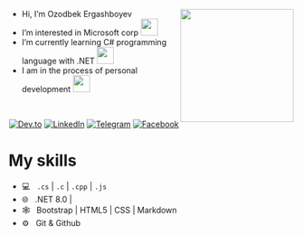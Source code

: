 <a href="https://t.me/dotnetgo2"> <img src="https://avatars.githubusercontent.com/u/17245820?v=4" align="right" height="200"/></a>
- Hi, I’m Ozodbek Ergashboyev 
- I’m interested in Microsoft corp <image src="https://media3.giphy.com/media/v1.Y2lkPTc5MGI3NjExYWhjNjE1cm14Y3BzdDBkb2o0c2UwbjB1MWlnNG5oOHBtYnMwdGQ5ciZlcD12MV9pbnRlcm5hbF9naWZfYnlfaWQmY3Q9cw/VDdh2wgmzsXAc7FCd7/giphy.gif" width="30">
- I’m currently learning C# programming language with .NET <image src="https://media0.giphy.com/media/v1.Y2lkPTc5MGI3NjExYjNieGpzMWw0OWliYTRxNzE4ajdsd2ZpdmVmOHc5d2F4MHB0dDljcyZlcD12MV9pbnRlcm5hbF9naWZfYnlfaWQmY3Q9cw/EqIJGfyNyhTZpEPlxx/giphy.gif"
 width="30">
- I am in the process of personal development
   <image src="https://media3.giphy.com/media/v1.Y2lkPTc5MGI3NjExenV1MDNwejBwa3E5OTFtMmJjNWptbmZ3OGdnZzU5NDgxNHBpcWU0OSZlcD12MV9pbnRlcm5hbF9naWZfYnlfaWQmY3Q9cw/Uamm65xefRzqTqAMh2/giphy.gif" width="30">

  
<br/>
<p align="end">
<a href="https://dev.to/ozodbek_soft"><img alt="Dev.to" src="https://img.shields.io/badge/Dev.to-gray?style=flat-square&logo=dev-to"></a>
<a href="https://www.linkedin.com/in/ozodbek-ergashboyev-9655a1282/?trk=opento_nprofile_pfbanner"><img alt="LinkedIn" src="https://img.shields.io/badge/LinkedIn-gray?style=flat-square&logo=linkedin"></a>
<a href="https://t.me/dotnetgo2"><img alt="Telegram" src="https://img.shields.io/badge/telegram-gray?style=flat-square&logo=telegram"></a>
<a href="https://www.facebook.com/profile.php?id=100089646802984"><img alt="Facebook" src="https://img.shields.io/badge/facebook-gray?style=flat-square&logo=facebook"></a>
</p>

<h1>My skills</h1>

- 💻 &nbsp;  `.cs` | `.c` | `.cpp` | `.js
`
- 🌐 &nbsp; .NET 8.0 | 
- 🕸 &nbsp; Bootstrap | HTML5 | CSS | Markdown
- ⚙️ &nbsp; Git & Github

<br/>
